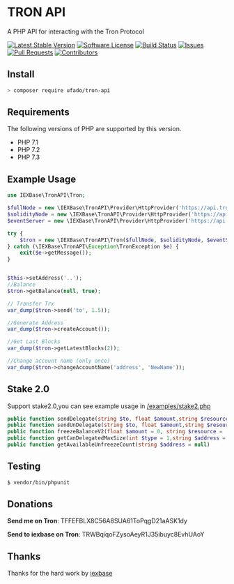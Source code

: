 # TRON API
A PHP API for interacting with the Tron Protocol

[![Latest Stable Version](https://poser.pugx.org/ufado/tron-api/version)](https://packagist.org/packages/ufado/tron-api)
[![Software License](https://img.shields.io/badge/license-MIT-brightgreen.svg?style=flat-square)](LICENSE)
[![Build Status](https://api.travis-ci.com/ufado/tron-api.svg?branch=master)](https://travis-ci.com/ufado/tron-api)
[![Issues](https://img.shields.io/github/issues/ufado/tron-api.svg)](https://github.com/ufado/tron-api/issues)
[![Pull Requests](https://img.shields.io/github/issues-pr/ufado/tron-api.svg)](https://github.com/ufado/tron-api/pulls)
[![Contributors](https://img.shields.io/github/contributors/ufado/tron-api.svg)](https://github.com/ufado/tron-api/graphs/contributors)

## Install

```bash
> composer require ufado/tron-api
```
## Requirements

The following versions of PHP are supported by this version.

* PHP 7.1
* PHP 7.2
* PHP 7.3

## Example Usage

```php
use IEXBase\TronAPI\Tron;

$fullNode = new \IEXBase\TronAPI\Provider\HttpProvider('https://api.trongrid.io');
$solidityNode = new \IEXBase\TronAPI\Provider\HttpProvider('https://api.trongrid.io');
$eventServer = new \IEXBase\TronAPI\Provider\HttpProvider('https://api.trongrid.io');

try {
    $tron = new \IEXBase\TronAPI\Tron($fullNode, $solidityNode, $eventServer);
} catch (\IEXBase\TronAPI\Exception\TronException $e) {
    exit($e->getMessage());
}


$this->setAddress('..');
//Balance
$tron->getBalance(null, true);

// Transfer Trx
var_dump($tron->send('to', 1.5));

//Generate Address
var_dump($tron->createAccount());

//Get Last Blocks
var_dump($tron->getLatestBlocks(2));

//Change account name (only once)
var_dump($tron->changeAccountName('address', 'NewName'));
```

## Stake 2.0

Support stake2.0,you can see example usage in [/examples/stake2.php]( /examples/stake2.php)

```php
public function sendDelegate(string $to, float $amount,string $resource = 'ENERGY',  $lock=false,$lock_period=0,string $from=null)
public function sendUnDelegate(string $to, float $amount,string $resource = 'ENERGY',string $from=null): array
public function freezeBalanceV2(float $amount = 0, string $resource = 'ENERGY', string $owner_address = null)
public function getCanDelegatedMaxSize(int $type = 1,string $address = null)
public function getAvailableUnfreezeCount(string $address = null)
```

## Testing

``` bash
$ vendor/bin/phpunit
```

## Donations
**Send me on Tron**: TFFEFBLX8C56A8SUA61ToPqgD21aASK1dy

**Send to iexbase on Tron**: TRWBqiqoFZysoAeyR1J35ibuyc8EvhUAoY

## Thanks

Thanks for the hard work by [iexbase](https://github.com/iexbase)
